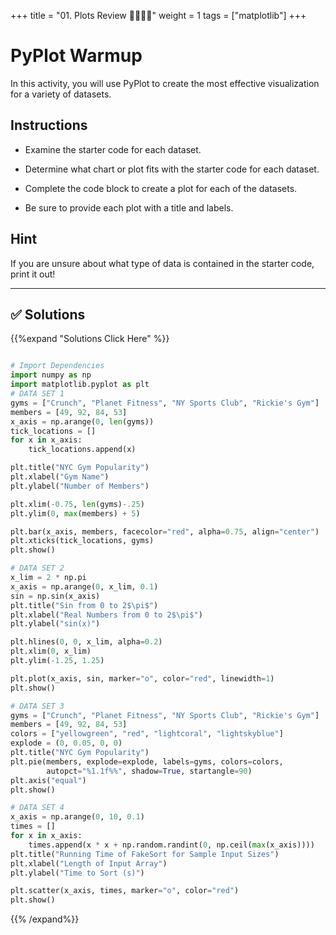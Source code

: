 +++
title = "01. Plots Review  👩‍🎓👨‍🎓"
weight = 1
tags = ["matplotlib"] 
+++

# PyPlot Warmup

In this activity, you will use PyPlot to create the most effective visualization for a variety of datasets.

## Instructions

* Examine the starter code for each dataset.

* Determine what chart or plot fits with the starter code for each dataset.

* Complete the code block to create a plot for each of the datasets.

* Be sure to provide each plot with a title and labels.

## Hint

If you are unsure about what type of data is contained in the starter code, print it out!

---

## ✅ Solutions
{{%expand "Solutions Click Here" %}}
```python

# Import Dependencies
import numpy as np
import matplotlib.pyplot as plt
# DATA SET 1
gyms = ["Crunch", "Planet Fitness", "NY Sports Club", "Rickie's Gym"]
members = [49, 92, 84, 53]
x_axis = np.arange(0, len(gyms))
tick_locations = []
for x in x_axis:
    tick_locations.append(x)

plt.title("NYC Gym Popularity")
plt.xlabel("Gym Name")
plt.ylabel("Number of Members")

plt.xlim(-0.75, len(gyms)-.25)
plt.ylim(0, max(members) + 5)

plt.bar(x_axis, members, facecolor="red", alpha=0.75, align="center")
plt.xticks(tick_locations, gyms)
plt.show()

# DATA SET 2
x_lim = 2 * np.pi
x_axis = np.arange(0, x_lim, 0.1)
sin = np.sin(x_axis)
plt.title("Sin from 0 to 2$\pi$")
plt.xlabel("Real Numbers from 0 to 2$\pi$")
plt.ylabel("sin(x)")

plt.hlines(0, 0, x_lim, alpha=0.2)
plt.xlim(0, x_lim)
plt.ylim(-1.25, 1.25)

plt.plot(x_axis, sin, marker="o", color="red", linewidth=1)
plt.show()

# DATA SET 3
gyms = ["Crunch", "Planet Fitness", "NY Sports Club", "Rickie's Gym"]
members = [49, 92, 84, 53]
colors = ["yellowgreen", "red", "lightcoral", "lightskyblue"]
explode = (0, 0.05, 0, 0)
plt.title("NYC Gym Popularity")
plt.pie(members, explode=explode, labels=gyms, colors=colors,
        autopct="%1.1f%%", shadow=True, startangle=90)
plt.axis("equal")
plt.show()

# DATA SET 4
x_axis = np.arange(0, 10, 0.1)
times = []
for x in x_axis:
    times.append(x * x + np.random.randint(0, np.ceil(max(x_axis))))
plt.title("Running Time of FakeSort for Sample Input Sizes")
plt.xlabel("Length of Input Array")
plt.ylabel("Time to Sort (s)")

plt.scatter(x_axis, times, marker="o", color="red")
plt.show()
```
{{% /expand%}}